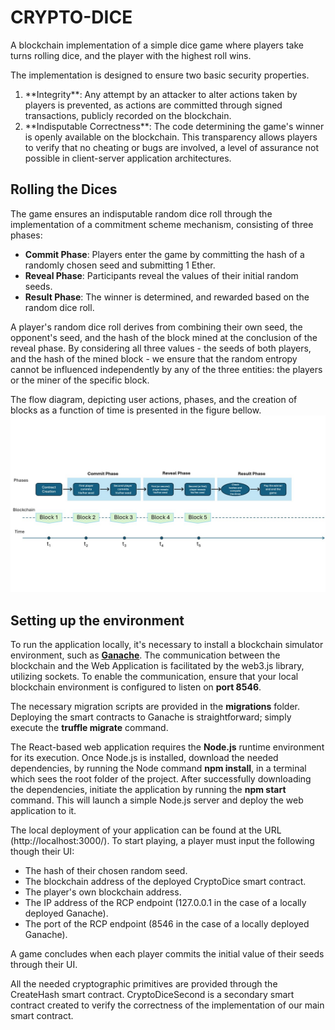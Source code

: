 # CRYPTO-DICE

A blockchain implementation of a simple dice game where players take turns rolling dice, and the player with the highest roll wins.

The implementation is designed to ensure two basic security properties.
<ol>
  <li>**Integrity**: Any attempt by an attacker to alter actions taken by players is prevented, as actions are committed 
    through signed transactions, publicly recorded on the blockchain.</li>
  <li>**Indisputable Correctness**: The code determining the game's winner is openly available on the blockchain. 
    This transparency allows players to verify that no cheating or bugs are involved, a level of assurance not possible in client-server application architectures.</li>
</ol>
 

## Rolling the Dices

The game ensures an indisputable random dice roll through the implementation of a commitment scheme mechanism, consisting of three phases:
* **Commit Phase**: Players enter the game by committing the hash of a randomly chosen seed and submitting 1 Ether. 
* **Reveal Phase**: Participants reveal the values of their initial random seeds.
* **Result Phase**: The winner is determined, and rewarded based on the random dice roll.
  
A player's random dice roll derives from combining their own seed, the opponent's seed, and the hash of the block mined at the conclusion of the reveal phase.
By considering all three values - the seeds of both players, and the hash of the mined block - we ensure that the random entropy
cannot be influenced independently by any of the three entities: the players or the miner of the specific block.  

The flow diagram, depicting user actions, phases, and the creation of blocks as a function of time is presented in the figure
bellow.
![Flow Diagram](figs/Flow_Diagram.jpg)

## Setting up the environment

To run the application locally, it's necessary to install a blockchain simulator environment,
such as **[Ganache](https://trufflesuite.com/ganache/)**. The communication between the blockchain and the Web Application is facilitated by
the web3.js library, utilizing sockets. To enable the communication, ensure that your local blockchain environment
is configured to listen on **port 8546**.

The necessary migration scripts are provided in the **migrations** folder.
Deploying the smart contracts to Ganache is straightforward; simply execute the **truffle migrate** command.

The React-based web application requires the **Node.js** runtime environment for its execution.
Once Node.js is installed, download the needed dependencies, by running the Node command
**npm install**, in a terminal which sees the root folder of the project.
After successfully downloading the dependencies, initiate the application by running the **npm start** command.
This will launch a simple Node.js server and deploy the web application to it.

The local deployment of your application can be found at the URL (http://localhost:3000/).
To start playing, a player must input the following though their UI:
* The hash of their chosen random seed.
* The blockchain address of the deployed CryptoDice smart contract.
* The player's own blockchain address.
* The IP address of the RCP endpoint (127.0.0.1 in the case of a locally deployed Ganache).
* The port of the RCP endpoint (8546 in the case of a locally deployed Ganache).

A game concludes when each player commits the initial value of their seeds through their UI. 

All the needed cryptographic primitives are provided through the CreateHash smart contract.
CryptoDiceSecond is a secondary smart contract created to verify the correctness of the implementation of our main smart contract.
